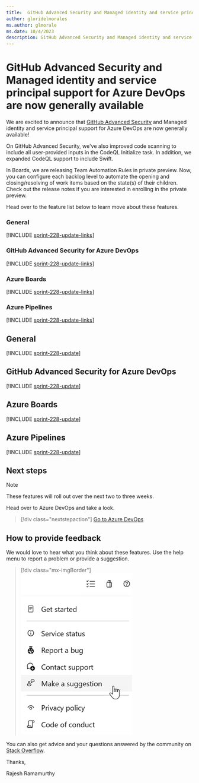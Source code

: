 ```yaml
---
title:  GitHub Advanced Security and Managed identity and service principal support for Azure DevOps are now generally available
author: gloridelmorales
ms.author: glmorale
ms.date: 10/4/2023
description: GitHub Advanced Security and Managed identity and service principal support for Azure DevOps are now generally available.
---
```

# GitHub Advanced Security and Managed identity and service principal support for Azure DevOps are now generally available

We are excited to announce that [GitHub Advanced Security](https://devblogs.microsoft.com/devops/now-generally-available-github-advanced-security-for-azure-devops-is-ready-for-you-to-use/) and Managed identity and service principal support for Azure DevOps are now generally available!

On GitHub Advanced Security, we've also improved code scanning to include all user-provided inputs in the CodeQL Initialize task. In addition, we expanded CodeQL support to include Swift. 

In Boards, we are releasing Team Automation Rules in private preview. Now, you can configure each backlog level to automate the opening and closing/resolving of work items based on the state(s) of their children. Check out the release notes if you are interested in enrolling in the private preview.  

Head over to the feature list below to learn move about these features.

### General

[!INCLUDE [sprint-228-update-links](includes/general/sprint-228-update-links.md)]

### GitHub Advanced Security for Azure DevOps

[!INCLUDE [sprint-228-update-links](includes/ghazdo/sprint-228-update-links.md)]

### Azure Boards

[!INCLUDE [sprint-228-update-links](includes/boards/sprint-228-update-links.md)]

### Azure Pipelines

[!INCLUDE [sprint-228-update-links](includes/pipelines/sprint-228-update-links.md)]

## General

[!INCLUDE [sprint-228-update](includes/general/sprint-228-update.md)]

## GitHub Advanced Security for Azure DevOps

[!INCLUDE [sprint-228-update](includes/ghazdo/sprint-228-update.md)]

## Azure Boards

[!INCLUDE [sprint-228-update](includes/boards/sprint-228-update.md)]

## Azure Pipelines

[!INCLUDE [sprint-228-update](includes/pipelines/sprint-228-update.md)]

## Next steps

> [!NOTE]
> These features will roll out over the next two to three weeks.

Head over to Azure DevOps and take a look.

> [!div class="nextstepaction"] 
> [Go to Azure DevOps](https://go.microsoft.com/fwlink/?LinkId=307137&campaign=o~msft~docs~product-vsts~release-notes)

## How to provide feedback

We would love to hear what you think about these features. Use the help menu to report a problem or provide a suggestion.

> [!div class="mx-imgBorder"] 
> ![Screenshot Make a suggestion.](../media/make-a-suggestion.png)

You can also get advice and your questions answered by the community on [Stack Overflow](https://stackoverflow.com/questions/tagged/azure-devops).

Thanks,

Rajesh Ramamurthy